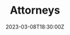 ---
title: "Attorneys"
yoast_title: 'Attorneys | Criminal Defense Attorney San Diego'
yoast_description: ""
banner: '/img/inner-banner.jpg'
img_alt: ''
url: '/sevens-legal-attorneys/'
date: 2023-03-08T18:30:00Z
draft: false
---